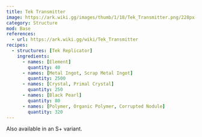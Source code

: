 ```yaml
---
title: Tek Transmitter
image: https://ark.wiki.gg/images/thumb/1/18/Tek_Transmitter.png/228px-Tek_Transmitter.png
category: Structure
mod: Base
references:
  - url: https://ark.wiki.gg/wiki/Tek_Transmitter
recipes: 
  - structures: [Tek Replicator]
    ingredients: 
      - names: [Element]
        quantity: 40
      - names: [Metal Ingot, Scrap Metal Ingot]
        quantity: 2500
      - names: [Crystal, Primal Crystal]
        quantity: 250      
      - names: [Black Pearl]
        quantity: 80    
      - names: [Polymer, Organic Polymer, Corrupted Nodule]
        quantity: 320        
---
```


Also available in an S+ variant.